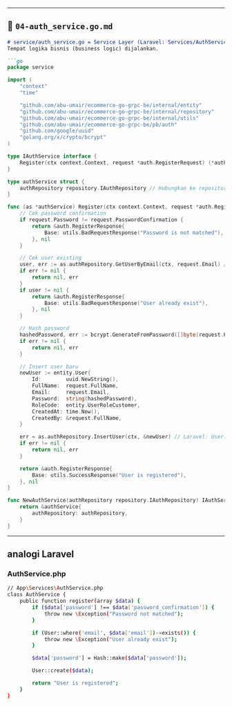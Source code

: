
---

## 📖 `04-auth_service.go.md`

```markdown
# service/auth_service.go = Service Layer (Laravel: Services/AuthService.php)
Tempat logika bisnis (business logic) dijalankan.

```go
package service

import (
	"context"
	"time"

	"github.com/abu-umair/ecommerce-go-grpc-be/internal/entity"
	"github.com/abu-umair/ecommerce-go-grpc-be/internal/repository"
	"github.com/abu-umair/ecommerce-go-grpc-be/internal/utils"
	"github.com/abu-umair/ecommerce-go-grpc-be/pb/auth"
	"github.com/google/uuid"
	"golang.org/x/crypto/bcrypt"
)

type IAuthService interface {
	Register(ctx context.Context, request *auth.RegisterRequest) (*auth.RegisterResponse, error)
}

type authService struct {
	authRepository repository.IAuthRepository // Hubungkan ke repository (DB layer)
}

func (as *authService) Register(ctx context.Context, request *auth.RegisterRequest) (*auth.RegisterResponse, error) {
	// Cek password confirmation
	if request.Password != request.PasswordConfirmation {
		return &auth.RegisterResponse{
			Base: utils.BadRequestResponse("Password is not matched"), // Laravel: return response()->json(["error" => "Password mismatch"])
		}, nil
	}

	// Cek user existing
	user, err := as.authRepository.GetUserByEmail(ctx, request.Email) // Laravel: User::whereEmail($email)->first()
	if err != nil {
		return nil, err
	}
	if user != nil {
		return &auth.RegisterResponse{
			Base: utils.BadRequestResponse("User already exist"),
		}, nil
	}

	// Hash password
	hashedPassword, err := bcrypt.GenerateFromPassword([]byte(request.Password), 10) // Laravel: Hash::make()
	if err != nil {
		return nil, err
	}

	// Insert user baru
	newUser := entity.User{
		Id:        uuid.NewString(),
		FullName:  request.FullName,
		Email:     request.Email,
		Password:  string(hashedPassword),
		RoleCode:  entity.UserRoleCustomer,
		CreatedAt: time.Now(),
		CreatedBy: &request.FullName,
	}

	err = as.authRepository.InsertUser(ctx, &newUser) // Laravel: User::create()
	if err != nil {
		return nil, err
	}

	return &auth.RegisterResponse{
		Base: utils.SuccessResponse("User is registered"),
	}, nil
}

func NewAuthService(authRepository repository.IAuthRepository) IAuthService {
	return &authService{
		authRepository: authRepository,
	}
}
```
---

## analogi Laravel
### AuthService.php
```bash
// App\Services\AuthService.php
class AuthService {
    public function register(array $data) {
        if ($data['password'] !== $data['password_confirmation']) {
            throw new \Exception("Password not matched");
        }

        if (User::where('email', $data['email'])->exists()) {
            throw new \Exception("User already exist");
        }

        $data['password'] = Hash::make($data['password']);

        User::create($data);

        return "User is registered";
    }
}

```